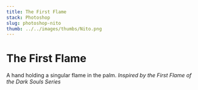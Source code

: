 ```yaml
---
title: The First Flame
stack: Photoshop
slug: photoshop-nito
thumb: ../../images/thumbs/Nito.png
---
```



# The First Flame

A hand holding a singular flame in the palm. 
*Inspired by the First Flame of the Dark Souls Series*